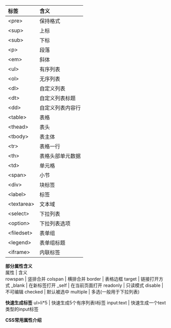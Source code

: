 标签 | 含义  
:--- | :---  
\<pre> | 保持格式
\<sup> | 上标
\<sub> | 下标
\<p> | 段落
\<em> | 斜体
\<ul> | 有序列表
\<ol> | 无序列表
\<dl> | 自定义列表
\<dt> | 自定义列表标题
\<dd> | 自定义列表内容行
\<table> | 表格
\<thead> | 表头
\<tbody> | 表主体
\<tr> | 表格一行
\<th> | 表格头部单元数据
\<td> | 单元格
\<span> | 小节
\<div> | 块标签
\<label> | 标签
\<textarea> | 文本域
\<select> | 下拉列表
\<option> | 下拉列表选项
\<filedset> | 表单组
\<legend> | 表单组标题
\<iframe> | 内联标签

**部分属性含义**   
属性 | 含义    
rowspan | 竖排合并
colspan | 横排合并
border | 表格边框
target | 链接打开方式 
 _blank | 在新标签打开 
 _self  |  在当前页面打开
readonly | 只读模式
disable | 不可编辑
checked | 默认被选中
multiple | 多选(一般用于下拉列表)

**快速生成标签**
ul>li*5 | 快速生成5个有序列表li标签
input:text | 快速生成一个text类型的input标签

**CSS常用属性介绍**
